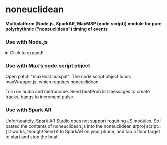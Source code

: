# noneuclidean
#### Multiplatform (Node.js, SparkAR, MaxMSP (node.script)) module for pure polyrhythmic ("noneuclidean") timing of events


### Use with Node.js

<details>
  <summary>Click to expand!</summary>
    
In your terminal, install noneuclidean module and your choice of sound player:

    npm install noneuclidean;
    npm install node-wav-player;

In your node app:

    const track = require('noneuclidean');
    const player = require('node-wav-player');
    
A track takes one parameter, "beatProb", an array of the relative probability (0.0 - 1.0) that a beat count (index + 1) will be chosen.

Define instruments:

    class Instrument    {
        constructor(path) {
            this.path = path;
        }
        play = () => {
            hit(path);
        }
    }
    
"path" is the relative path to a sound file to play.

"hit" is a function to play the sound:

    const hit = (path) => {
        player.play({
            path: path,
        }).then(() => {
            // console.log('play start.');
        }).catch((error) => {
            console.error(error);
        });
    }

• Create an array of instrument parameters:

    // instrument data aray of arrays = name, path
    instParams = ['./snd/808_Kick_x3.m4a', "./snd/808_Closed_HH.m4a"]
    
• Create arrays of Instrument & Track objects:

    const trackCount = 2;
    var instruments = [];
    var tracks = [];
    for (i = 0; i < trackCount; i++)    {
        let newInstrument = new Instrument(instParams[i][0]);
        instruments.push(newInstrument);
        let newTrack = new track.Track([.33, .33, .33]);
        newTrack.play();   // side effect sets initial track count length without generating note
        tracks.push(newTrack);
    }
    
• Define "beat" to generate pulse, call noneucledean Track.play method, and play instrument:

    const beat = () => {
        setInterval(() => {
            for (j = 0; j < trackCount; j++)    {
                if (tracks[j].play() == 1) {
                    hit(instruments[j].path);
                };
            }
        }, 250);
    }

Finally, call "beat":

    beat();
</details>

### Use with Max’s node.script object
    
Open patch "maxHost.maxpat". The node.script object loads maxWrapper.js, which requires noneuclidean. 
 
Turn on audio and metronome. Send beatProb list messages to create tracks, bangs to increment pulse.

### Use with Spark AR

Unfortunately, Spark AR Studio does not support requiring JS modules. So I pasted the contents of noneuclidean.js into the noneuclidean.arproj script. :(  It works, though! Send it to SparkAR on your phone, and tap a floor target to start and stop the beat.

